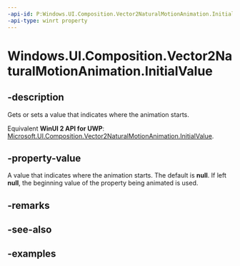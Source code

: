 ```yaml
---
-api-id: P:Windows.UI.Composition.Vector2NaturalMotionAnimation.InitialValue
-api-type: winrt property
---
```


<!-- Property syntax.
public IReference<Vector2> InitialValue { get;  set; }
-->

# Windows.UI.Composition.Vector2NaturalMotionAnimation.InitialValue

## -description

Gets or sets a value that indicates where the animation starts.

Equivalent **WinUI 2 API for UWP**: [Microsoft.UI.Composition.Vector2NaturalMotionAnimation.InitialValue](/windows/winui/api/microsoft.ui.composition.vector2naturalmotionanimation.initialvalue).

## -property-value

A value that indicates where the animation starts. The default is **null**. If left **null**, the beginning value of the property being animated is used.

## -remarks

## -see-also

## -examples

